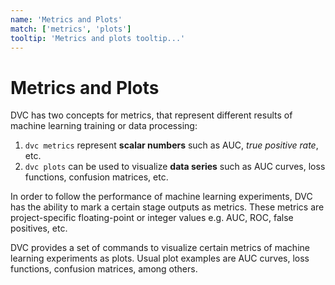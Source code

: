 ```yaml
---
name: 'Metrics and Plots'
match: ['metrics', 'plots']
tooltip: 'Metrics and plots tooltip...'
---
```


# Metrics and Plots

<!-- _from plots and metrics intros_ -->

DVC has two concepts for metrics, that represent different results of machine
learning training or data processing:

1. `dvc metrics` represent **scalar numbers** such as AUC, _true positive rate_,
   etc.
2. `dvc plots` can be used to visualize **data series** such as AUC curves, loss
   functions, confusion matrices, etc.

<!-- _from `dvc metrics`_ -->

In order to follow the performance of machine learning experiments, DVC has the
ability to mark a certain stage <abbr>outputs</abbr> as metrics. These metrics
are project-specific floating-point or integer values e.g. AUC, ROC, false
positives, etc.

<!-- _from `dvc plots` description_ -->

DVC provides a set of commands to visualize certain metrics of machine learning
experiments as plots. Usual plot examples are AUC curves, loss functions,
confusion matrices, among others.

<!-- _probably should mention diff..._ -->
